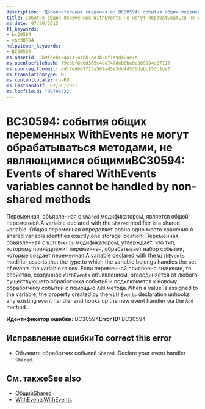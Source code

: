 ```yaml
---
description: 'Дополнительные сведения о: BC30594: события общих переменных WithEvents не могут обрабатываться методами, не являющимися общими'
title: События общих переменных WithEvents не могут обрабатываться не используемыми совместно методами
ms.date: 07/20/2015
f1_keywords:
- bc30594
- vbc30594
helpviewer_keywords:
- BC30594
ms.assetid: 5b9fceb4-ab11-41bb-ad3b-6f1a9da8ae7e
ms.openlocfilehash: f9e8bf6e0d365c4ee747deb6be0e809904d87117
ms.sourcegitcommit: ddf7edb67715a5b9a45e3dd44536dabc153c1de0
ms.translationtype: MT
ms.contentlocale: ru-RU
ms.lasthandoff: 02/06/2021
ms.locfileid: "99796422"
---
```

# <a name="bc30594-events-of-shared-withevents-variables-cannot-be-handled-by-non-shared-methods"></a><span data-ttu-id="435ea-103">BC30594: события общих переменных WithEvents не могут обрабатываться методами, не являющимися общими</span><span class="sxs-lookup"><span data-stu-id="435ea-103">BC30594: Events of shared WithEvents variables cannot be handled by non-shared methods</span></span>

<span data-ttu-id="435ea-104">Переменная, объявленная с `Shared` модификатором, является общей переменной.</span><span class="sxs-lookup"><span data-stu-id="435ea-104">A variable declared with the `Shared` modifier is a shared variable.</span></span> <span data-ttu-id="435ea-105">Общая переменная определяет ровно одно место хранения.</span><span class="sxs-lookup"><span data-stu-id="435ea-105">A shared variable identifies exactly one storage location.</span></span> <span data-ttu-id="435ea-106">Переменная, объявленная с `WithEvents` модификатором, утверждает, что тип, которому принадлежит переменная, обрабатывает набор событий, которые создает переменная.</span><span class="sxs-lookup"><span data-stu-id="435ea-106">A variable declared with the `WithEvents` modifier asserts that the type to which the variable belongs handles the set of events the variable raises.</span></span> <span data-ttu-id="435ea-107">Если переменной присвоено значение, то свойство, созданное `WithEvents` объявлением, отсоединяется от любого существующего обработчика событий и подключается к новому обработчику событий с помощью `Add` метода.</span><span class="sxs-lookup"><span data-stu-id="435ea-107">When a value is assigned to the variable, the property created by the `WithEvents` declaration unhooks any existing event handler and hooks up the new event handler via the `Add` method.</span></span>

 <span data-ttu-id="435ea-108">**Идентификатор ошибки:** BC30594</span><span class="sxs-lookup"><span data-stu-id="435ea-108">**Error ID:** BC30594</span></span>

## <a name="to-correct-this-error"></a><span data-ttu-id="435ea-109">Исправление ошибки</span><span class="sxs-lookup"><span data-stu-id="435ea-109">To correct this error</span></span>

- <span data-ttu-id="435ea-110">Объявите обработчик событий `Shared` .</span><span class="sxs-lookup"><span data-stu-id="435ea-110">Declare your event handler `Shared`.</span></span>

## <a name="see-also"></a><span data-ttu-id="435ea-111">См. также</span><span class="sxs-lookup"><span data-stu-id="435ea-111">See also</span></span>

- [<span data-ttu-id="435ea-112">Общий</span><span class="sxs-lookup"><span data-stu-id="435ea-112">Shared</span></span>](../modifiers/shared.md)
- [<span data-ttu-id="435ea-113">WithEvents</span><span class="sxs-lookup"><span data-stu-id="435ea-113">WithEvents</span></span>](../modifiers/withevents.md)
